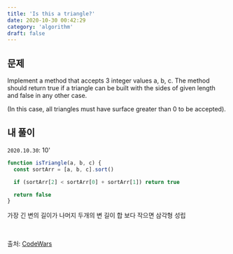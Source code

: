 ```yaml
---
title: 'Is this a triangle?'
date: 2020-10-30 00:42:29
category: 'algorithm'
draft: false
---
```


## 문제

Implement a method that accepts 3 integer values a, b, c. The method should return true if a triangle can be built with the sides of given length and false in any other case.

(In this case, all triangles must have surface greater than 0 to be accepted).

## 내 풀이

`2020.10.30`: 10'

```js
function isTriangle(a, b, c) {
  const sortArr = [a, b, c].sort()

  if (sortArr[2] < sortArr[0] + sortArr[1]) return true

  return false
}
```

가장 긴 변의 길이가 나머지 두개의 변 길이 합 보다 작으면 삼각형 성립

<br />

출처: [CodeWars](https://www.codewars.com/)

